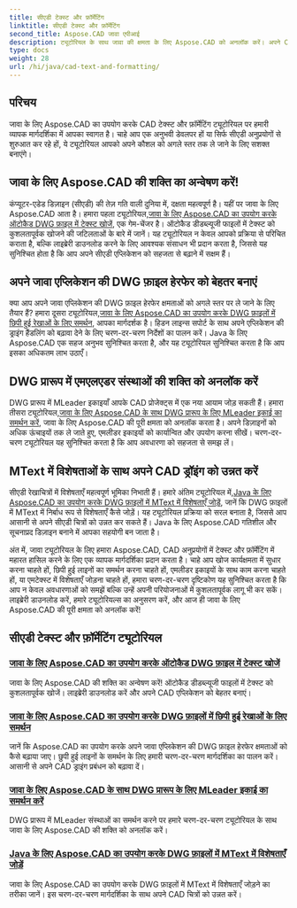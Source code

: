 ```yaml
---
title: सीएडी टेक्स्ट और फ़ॉर्मेटिंग
linktitle: सीएडी टेक्स्ट और फ़ॉर्मेटिंग
second_title: Aspose.CAD जावा एपीआई
description: ट्यूटोरियल के साथ जावा की क्षमता के लिए Aspose.CAD को अनलॉक करें। अपने CAD ऐप को बेहतर बनाने के लिए टेक्स्ट खोज, छिपी हुई लाइनें, MLeader इकाइयां और MText विशेषताएँ सीखें।
type: docs
weight: 28
url: /hi/java/cad-text-and-formatting/
---
```

## परिचय
जावा के लिए Aspose.CAD का उपयोग करके CAD टेक्स्ट और फ़ॉर्मेटिंग ट्यूटोरियल पर हमारी व्यापक मार्गदर्शिका में आपका स्वागत है। चाहे आप एक अनुभवी डेवलपर हों या सिर्फ सीएडी अनुप्रयोगों से शुरुआत कर रहे हों, ये ट्यूटोरियल आपको अपने कौशल को अगले स्तर तक ले जाने के लिए सशक्त बनाएंगे।

## जावा के लिए Aspose.CAD की शक्ति का अन्वेषण करें!

 कंप्यूटर-एडेड डिज़ाइन (सीएडी) की तेज़ गति वाली दुनिया में, दक्षता महत्वपूर्ण है। यहीं पर जावा के लिए Aspose.CAD आता है। हमारा पहला ट्यूटोरियल,[जावा के लिए Aspose.CAD का उपयोग करके ऑटोकैड DWG फ़ाइल में टेक्स्ट खोजें](./search-text-in-dwg/), एक गेम-चेंजर है। ऑटोकैड डीडब्ल्यूजी फाइलों में टेक्स्ट को कुशलतापूर्वक खोजने की जटिलताओं के बारे में जानें। यह ट्यूटोरियल न केवल आपको प्रक्रिया से परिचित कराता है, बल्कि लाइब्रेरी डाउनलोड करने के लिए आवश्यक संसाधन भी प्रदान करता है, जिससे यह सुनिश्चित होता है कि आप अपने सीएडी एप्लिकेशन को सहजता से बढ़ाने में सक्षम हैं।

## अपने जावा एप्लिकेशन की DWG फ़ाइल हेरफेर को बेहतर बनाएं

 क्या आप अपने जावा एप्लिकेशन की DWG फ़ाइल हेरफेर क्षमताओं को अगले स्तर पर ले जाने के लिए तैयार हैं? हमारा दूसरा ट्यूटोरियल,[जावा के लिए Aspose.CAD का उपयोग करके DWG फ़ाइलों में छिपी हुई रेखाओं के लिए समर्थन](./support-hidden-lines-in-dwg/), आपका मार्गदर्शक है। हिडन लाइन्स सपोर्ट के साथ अपने एप्लिकेशन की ड्राइंग हैंडलिंग को बढ़ावा देने के लिए चरण-दर-चरण निर्देशों का पालन करें। Java के लिए Aspose.CAD एक सहज अनुभव सुनिश्चित करता है, और यह ट्यूटोरियल सुनिश्चित करता है कि आप इसका अधिकतम लाभ उठाएँ।

## DWG प्रारूप में एमएलएडर संस्थाओं की शक्ति को अनलॉक करें

 DWG प्रारूप में MLeader इकाइयाँ आपके CAD प्रोजेक्ट्स में एक नया आयाम जोड़ सकती हैं। हमारा तीसरा ट्यूटोरियल,[जावा के लिए Aspose.CAD के साथ DWG प्रारूप के लिए MLeader इकाई का समर्थन करें](./support-mleader-entity/), जावा के लिए Aspose.CAD की पूरी क्षमता को अनलॉक करता है। अपने डिज़ाइनों को अधिक ऊंचाइयों तक ले जाते हुए, एमलीडर इकाइयों को कार्यान्वित और उपयोग करना सीखें। चरण-दर-चरण ट्यूटोरियल यह सुनिश्चित करता है कि आप अवधारणा को सहजता से समझ लें।

## MText में विशेषताओं के साथ अपने CAD ड्रॉइंग को उन्नत करें

सीएडी रेखाचित्रों में विशेषताएँ महत्वपूर्ण भूमिका निभाती हैं। हमारे अंतिम ट्यूटोरियल में,[Java के लिए Aspose.CAD का उपयोग करके DWG फ़ाइलों में MText में विशेषताएँ जोड़ें](./add-attributes-to-mtext/), जानें कि DWG फ़ाइलों में MText में निर्बाध रूप से विशेषताएँ कैसे जोड़ें। यह ट्यूटोरियल प्रक्रिया को सरल बनाता है, जिससे आप आसानी से अपने सीएडी चित्रों को उन्नत कर सकते हैं। Java के लिए Aspose.CAD गतिशील और सूचनाप्रद डिज़ाइन बनाने में आपका सहयोगी बन जाता है।

अंत में, जावा ट्यूटोरियल के लिए हमारा Aspose.CAD, CAD अनुप्रयोगों में टेक्स्ट और फ़ॉर्मेटिंग में महारत हासिल करने के लिए एक व्यापक मार्गदर्शिका प्रदान करता है। चाहे आप खोज कार्यक्षमता में सुधार करना चाहते हों, छिपी हुई लाइनों का समर्थन करना चाहते हों, एमलीडर इकाइयों के साथ काम करना चाहते हों, या एमटेक्स्ट में विशेषताएँ जोड़ना चाहते हों, हमारा चरण-दर-चरण दृष्टिकोण यह सुनिश्चित करता है कि आप न केवल अवधारणाओं को समझें बल्कि उन्हें अपनी परियोजनाओं में कुशलतापूर्वक लागू भी कर सकें। लाइब्रेरी डाउनलोड करें, हमारे ट्यूटोरियल्स का अनुसरण करें, और आज ही जावा के लिए Aspose.CAD की पूरी क्षमता को अनलॉक करें!

## सीएडी टेक्स्ट और फ़ॉर्मेटिंग ट्यूटोरियल
### [जावा के लिए Aspose.CAD का उपयोग करके ऑटोकैड DWG फ़ाइल में टेक्स्ट खोजें](./search-text-in-dwg/)
जावा के लिए Aspose.CAD की शक्ति का अन्वेषण करें! ऑटोकैड डीडब्ल्यूजी फाइलों में टेक्स्ट को कुशलतापूर्वक खोजें। लाइब्रेरी डाउनलोड करें और अपने CAD एप्लिकेशन को बेहतर बनाएं।
### [जावा के लिए Aspose.CAD का उपयोग करके DWG फ़ाइलों में छिपी हुई रेखाओं के लिए समर्थन](./support-hidden-lines-in-dwg/)
जानें कि Aspose.CAD का उपयोग करके अपने जावा एप्लिकेशन की DWG फ़ाइल हेरफेर क्षमताओं को कैसे बढ़ाया जाए। छुपी हुई लाइनों के समर्थन के लिए हमारी चरण-दर-चरण मार्गदर्शिका का पालन करें। आसानी से अपने CAD ड्राइंग प्रबंधन को बढ़ावा दें।
### [जावा के लिए Aspose.CAD के साथ DWG प्रारूप के लिए MLeader इकाई का समर्थन करें](./support-mleader-entity/)
DWG प्रारूप में MLeader संस्थाओं का समर्थन करने पर हमारे चरण-दर-चरण ट्यूटोरियल के साथ जावा के लिए Aspose.CAD की शक्ति को अनलॉक करें।
### [Java के लिए Aspose.CAD का उपयोग करके DWG फ़ाइलों में MText में विशेषताएँ जोड़ें](./add-attributes-to-mtext/)
जावा के लिए Aspose.CAD का उपयोग करके DWG फ़ाइलों में MText में विशेषताएँ जोड़ने का तरीका जानें। इस चरण-दर-चरण मार्गदर्शिका के साथ अपने CAD चित्रों को उन्नत करें।